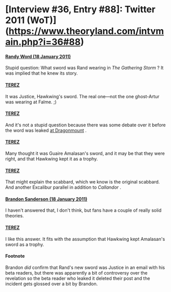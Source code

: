 # [Interview #36, Entry #88]: Twitter 2011 (WoT)](https://www.theoryland.com/intvmain.php?i=36#88)

#### [Randy Word (18 January 2011)](http://twitter.com/RandyWord/status/27275943441600512)

Stupid question: What sword was Rand wearing in
*The Gathering Storm*
? It was implied that he knew its story.

#### [TEREZ](http://twitter.com/Terez27/status/27276982177763328)

It was Justice, Hawkwing's sword. The real one—not the one ghost-Artur was wearing at Falme. ;)

#### [TEREZ](http://twitter.com/Terez27/status/27279107339325440)

And it's not a stupid question because there was some debate over it before the word was leaked
[at Dragonmount](http://www.dragonmount.com/forums/forum/8-general-wheel-of-time-discussion/)
.

#### [TEREZ](http://twitter.com/Terez27/status/27279230727364608)

Many thought it was Guaire Amalasan's sword, and it may be that they were right, and that Hawkwing kept it as a trophy.

#### [TEREZ](http://twitter.com/Terez27/status/27279389263667200)

That might explain the scabbard, which we know is the original scabbard. And another Excalibur parallel in addition to
*Callandor*
.

#### [Brandon Sanderson (18 January 2011)](http://twitter.com/BrandSanderson/status/27427894900817920)

I haven't answered that, I don't think, but fans have a couple of really solid theories.

#### [TEREZ](http://twitter.com/Terez27/status/27541715803971584)

I like this answer. It fits with the assumption that Hawkwing kept Amalasan's sword as a trophy.

#### Footnote

Brandon
*did*
confirm that Rand's new sword was Justice in an email with his beta readers, but there was apparently a bit of controversy over the revelation so the beta reader who leaked it deleted their post and the incident gets glossed over a bit by Brandon.

